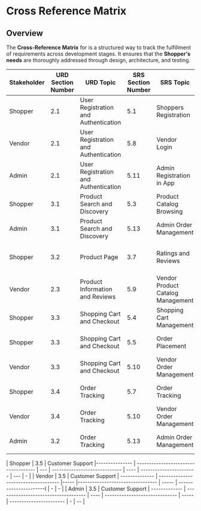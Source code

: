 # Cross Reference Matrix

## Overview
The **Cross-Reference Matrix** for  is a structured way to track the fulfillment of requirements across development stages. It ensures that the **Shopper's needs** are thoroughly addressed through design, architecture, and testing.

| **Stakeholder**         | **URD Section Number** | **URD Topic**                         | **SRS Section Number**  | **SRS Topic**                         | **Architecture Section**  | **Arch Topic**                   | **Design Section Number**  | **Design Topic**                | **Test Section Number** | **Test Topics**                 |
|--------------------------|------------------------|--------------------------------------|-------------------------|---------------------------------------|---------------------------|----------------------------------|----------------------------|---------------------------------|-------------------------|---------------------------------|
| Shopper                  | 2.1                    | User Registration and Authentication | 5.1                     | Shoppers Registration                 | 1.3.1                     | Shopper Component Diagram        | 6.1                        | User service                    | 7.1                     | Shoppers Registration in APP    |
| Vendor                   | 2.1                    | User Registration and Authentication | 5.8                     | Vendor Login                          | 1.3.3                     | Vendor Component Diagram         | 6.1                        | User service                    | 7.8                     | Vendor Login                    |
| Admin                    | 2.1                    | User Registration and Authentication | 5.11                    | Admin Registration in App             | 1.3.2                     | Admin Component Diagram          | 6.1                        | User service                    | 7.11                    | Admin Registration in App       |
| Shopper                  | 3.1                    | Product Search and Discovery         | 5.3                     | Product Catalog Browsing              | 1.3.1                     | Shopper Component Diagram        | 6.2                        | Product Service                 | 7.3                     | Product Catalog Browsing        |
| Admin                    | 3.1                    | Product Search and Discovery         | 5.13                    | Admin Order Management                | 1.3.2                     | Admin Component Diagram          | 6.2                        | Product Service                 | -                       | -                               |
| Shopper                  | 3.2                    | Product Page                         | 3.7                     | Ratings and Reviews                   | 1.3.1                     | Shopper Component Diagram        | 5.2                        | Product Detail Page             | -                       |---------------------------------|
| Vendor                   | 2.3                    | Product Information and Reviews      | 5.9                     | Vendor Product Catalog Management     | 1.3.3                     | Vendor Component Diagram         | 6.2                        | Product Service                 | 7.9                     |Vendor Product Catalog Management|
| Shopper                  | 3.3                    | Shopping Cart and Checkout           | 5.4                     | Shopping Cart Management              | 1.3.1                     | Shopper Component Diagram        | 6.3                        | Product Order                   | 7.4                     | Shopping Cart Management        |
| Shopper                  | 3.3                    | Shopping Cart and Checkout           | 5.5                     | Order Placement                       | 1.3.1                     | Shopper Component Diagram        | 5.3                        | Cart/Checkout Page              | 7.5                     | Order Placement                 |
| Vendor                   | 3.3                    | Shopping Cart and Checkout           | 5.10                    | Vendor Order Management               | 1.3.3                     | Vendor Component Diagram         | 5.3                        | Cart/Checkout Page              | 7.10                    | Vendor Order Management         |
| Shopper                  | 3.4                    | Order Tracking                       | 5.7                     | Order Tracking                        | 1.3.1                     | Shopper Component Diagram        | ----                       | -----------------------         | 7.7                     | Order Tracking                  |
| Vendor                   | 3.4                    | Order Tracking                       | 5.10                    | Vendor Order Management               | 1.3.3                     | Vendor Component Diagram         | ---                        | -----------------------         | 7.10                    | Vendor Order Management         |
| Admin                    | 3.2                    |Order Tracking                        | 5.13                    | Admin Order Management                | 1.3.2                     | Admin Component Diagram          | ---                        | -----------------------         | 7.13                    | Admin Order Management          |

| Shopper                 | 3.5                    | Customer Support                      |---------------          | ------------------------------------  | ---                       | -----------------------------    | ----                       | -----------------------         | ---                      | -          |
| Vendor                  | 3.5                    | Customer Support                      | --------------          | ------------------------------------  |-----                      |--------------------------------- | -----                      | ----------------------I         | -                      | -          |
| Admin                   | 3.5                    | Customer Support                      | -------------           | ------------------------------------  | ----                      | ------------------------------   | -----                      | -----------------------         | -                      | --         |
